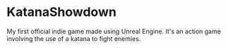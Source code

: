 # KatanaShowdown
My first official indie game made using Unreal Engine. It's an action game involving the use of a katana to fight enemies.
